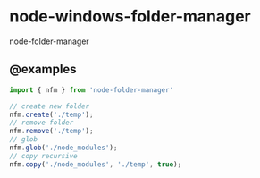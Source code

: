 # node-windows-folder-manager
node-folder-manager 

## @examples
```javascript
import { nfm } from 'node-folder-manager'

// create new folder
nfm.create('./temp'); 
// remove folder
nfm.remove('./temp'); 
// glob
nfm.glob('./node_modules');
// copy recursive
nfm.copy('./node_modules', './temp', true);

```
